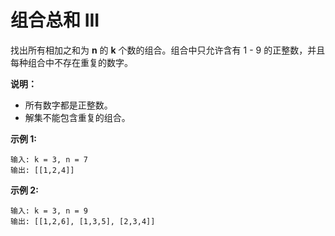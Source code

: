 # 组合总和 III

找出所有相加之和为 **n** 的 **k** 个数的组合。组合中只允许含有 1 - 9 的正整数，并且每种组合中不存在重复的数字。

**说明：**

+ 所有数字都是正整数。
+ 解集不能包含重复的组合。 

**示例 1:**

    输入: k = 3, n = 7
    输出: [[1,2,4]]

**示例 2:**

    输入: k = 3, n = 9
    输出: [[1,2,6], [1,3,5], [2,3,4]]